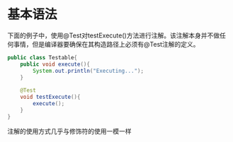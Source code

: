 # 基本语法

下面的例子中，使用@Test对testExecute\(\)方法进行注解。该注解本身并不做任何事情，但是编译器要确保在其构造路径上必须有@Test注解的定义。

```java
public class Testable{
    public void execute(){
        System.out.println("Executing...");
    }
    
    @Test
    void testExecute(){
        execute();
    }
}
```

注解的使用方式几乎与修饰符的使用一模一样

